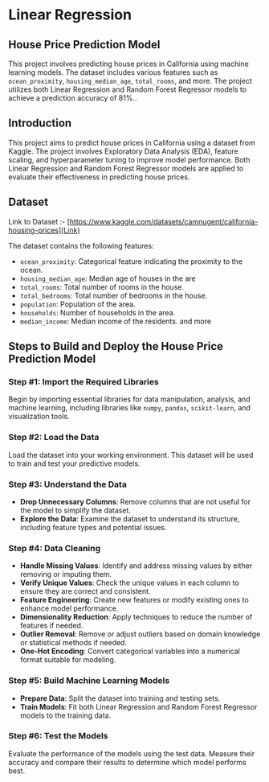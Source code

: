 # Linear Regression
  ## House Price Prediction Model
  This project involves predicting house prices in California using machine learning models. The dataset includes various features such as `ocean_proximity`, `housing_median_age`, `total_rooms`, and more. The project utilizes both Linear Regression and Random Forest Regressor models to achieve a prediction accuracy of 81%..
  
  ## Introduction

This project aims to predict house prices in California using a dataset from Kaggle. The project involves Exploratory Data Analysis (EDA), feature scaling, and hyperparameter tuning to improve model performance. Both Linear Regression and Random Forest Regressor models are applied to evaluate their effectiveness in predicting house prices.

## Dataset

Link to Dataset :- [https://www.kaggle.com/datasets/camnugent/california-housing-prices](Link)

The dataset contains the following features:

- `ocean_proximity`: Categorical feature indicating the proximity to the ocean.
- `housing_median_age`: Median age of houses in the are
- `total_rooms`: Total number of rooms in the house.
- `total_bedrooms`: Total number of bedrooms in the house.
- `population`: Population of the area.
- `households`: Number of households in the area.
- `median_income`: Median income of the residents.
and more

## Steps to Build and Deploy the House Price Prediction Model

### Step #1: Import the Required Libraries
Begin by importing essential libraries for data manipulation, analysis, and machine learning, including libraries like `numpy`, `pandas`, `scikit-learn`, and visualization tools.

### Step #2: Load the Data
Load the dataset into your working environment. This dataset will be used to train and test your predictive models.

### Step #3: Understand the Data
- **Drop Unnecessary Columns**: Remove columns that are not useful for the model to simplify the dataset.
- **Explore the Data**: Examine the dataset to understand its structure, including feature types and potential issues.

### Step #4: Data Cleaning
- **Handle Missing Values**: Identify and address missing values by either removing or imputing them.
- **Verify Unique Values**: Check the unique values in each column to ensure they are correct and consistent.
- **Feature Engineering**: Create new features or modify existing ones to enhance model performance.
- **Dimensionality Reduction**: Apply techniques to reduce the number of features if needed.
- **Outlier Removal**: Remove or adjust outliers based on domain knowledge or statistical methods if needed.
- **One-Hot Encoding**: Convert categorical variables into a numerical format suitable for modeling.

### Step #5: Build Machine Learning Models
- **Prepare Data**: Split the dataset into training and testing sets.
- **Train Models**: Fit both Linear Regression and Random Forest Regressor models to the training data.

### Step #6: Test the Models
Evaluate the performance of the models using the test data. Measure their accuracy and compare their results to determine which model performs best.

